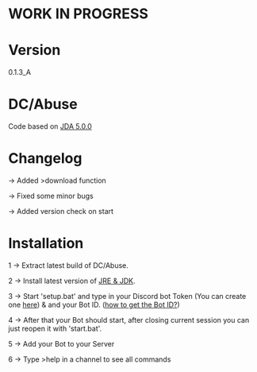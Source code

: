 # WORK IN PROGRESS
# Version
0.1.3_A

# DC/Abuse
Code based on [JDA 5.0.0](https://github.com/discord-jda/JDA)

# Changelog

-> Added >download function

-> Fixed some minor bugs

-> Added version check on start

# Installation
1 -> Extract latest build of DC/Abuse.

2 -> Install latest version of [JRE & JDK](https://www.openlogic.com/openjdk-downloads).

3 -> Start 'setup.bat' and type in your Discord bot Token (You can create one [here](https://discord.com/developers/applications)) & and your Bot ID. ([how to get the Bot ID?](https://i.imgur.com/gRDeLyK.png))

4 -> After that your Bot should start, after closing current session you can just reopen it with 'start.bat'.

5 -> Add your Bot to your Server

6 -> Type >help in a channel to see all commands
